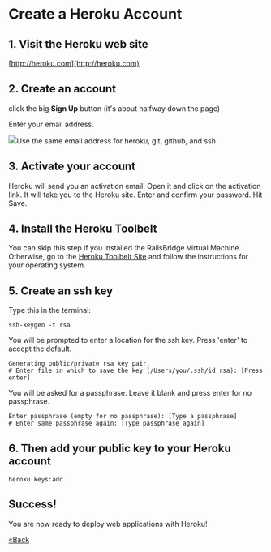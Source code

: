 # Create a Heroku Account
## 1. Visit the Heroku web site

[http://heroku.com](http://heroku.com)

## 2. Create an account
click the big **Sign Up** button (it's about halfway down the page)

Enter your email address.

![](/images/warning.png)Use the same email address for heroku, git, github, and ssh.

## 3. Activate your account
Heroku will send you an activation email. Open it and click on the activation link. It will take you to the Heroku site. Enter and confirm your password. Hit Save.

## 4. Install the Heroku Toolbelt

You can skip this step if you installed the RailsBridge Virtual Machine.
Otherwise, go to the [Heroku Toolbelt Site](https://toolbelt.heroku.com/) and follow the instructions for your operating system.

## 5. Create an ssh key

Type this in the terminal:

```text
ssh-keygen -t rsa
```

You will be prompted to enter a location for the ssh key. Press 'enter' to accept the default.

```text
Generating public/private rsa key pair.
# Enter file in which to save the key (/Users/you/.ssh/id_rsa): [Press enter]
```

You will be asked for a passphrase. Leave it blank and press enter for no passphrase.

```text
Enter passphrase (empty for no passphrase): [Type a passphrase]
# Enter same passphrase again: [Type passphrase again]
```

## 6. Then add your public key to your Heroku account

```text
heroku keys:add
```

## Success!
You are now ready to deploy web applications with Heroku!

[«Back](/installfest)
